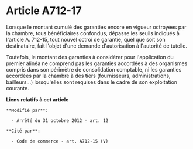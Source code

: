 # Article A712-17

Lorsque le montant cumulé des garanties encore en vigueur octroyées par la chambre, tous bénéficiaires confondus, dépasse les
seuils indiqués à l'article A. 712-15, tout nouvel octroi de garantie, quel que soit son destinataire, fait l'objet d'une
demande d'autorisation à l'autorité de tutelle. 

Toutefois, le montant des garanties à considérer pour l'application du premier alinéa ne comprend pas les garanties accordées
à des organismes compris dans son périmètre de consolidation comptable, ni les garanties accordées par la chambre à des tiers
(fournisseurs, administrations, bailleurs...) lorsqu'elles sont requises dans le cadre de son exploitation courante.

**Liens relatifs à cet article**

	**Modifié par**:

	  - Arrêté du 31 octobre 2012 - art. 12

	**Cité par**:

	  - Code de commerce - art. A712-15 (V)
